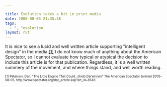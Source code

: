 ```yaml
---

title: Evolution takes a hit in print media
date: 2005-08-05 21:35:38
tags:
  - ", "evolution
layout: rut
---
```


<p>It is nice to see a lucid and well written article supporting "intelligent design" in the media.<a href="http://www.spectator.org/dsp_article.asp?art_id=8543">[1]</a> I do not know much of anything about the American Spectator, so I cannot evaluate how typical or atypical the decision to include this article is for that publication.  Regardless, it is a well written summery of the movement, and where things stand, and well worth reading.</p>  <font size="-2"> [1] Peterson, Dan.  "The Little Engine That Could...Undo Darwinism" The American Spectator (online) 2005-08-05. http://www.spectator.org/dsp_article.asp?art_id=8543 </font>

